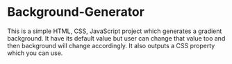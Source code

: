 # Background-Generator
This is a simple HTML, CSS, JavaScript project which generates a gradient background. It have its default value but user can change that value too and then background will change accordingly. It also outputs a CSS property which you can use.
